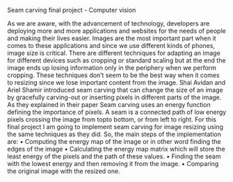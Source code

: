 Seam carving final project - Computer vision

As we are aware, with the advancement of technology, developers are deploying more and more applications and websites for the needs of people and making their lives easier. Images are the most
important part when it comes to these applications and since we use different kinds of phones, image
size is critical. There are different techniques for adapting an image for different devices such as cropping or standard scaling but at the end the image ends up losing information only in the periphery
when we perform cropping. These techniques don’t seem to be the best way when it comes to resizing since we lose important content from the image. Shai Avidan and Ariel Shamir introduced seam
carving that can change the size of an image by gracefully carving-out or inserting pixels in different
parts of the image. As they explained in their paper Seam carving uses an energy function defining the importance of pixels.
A seam is a connected path of low energy pixels crossing the image from topto bottom, or from left to right. For this final project I am going to implement seam carving for image
resizing using the same techniques as they did. So, the main steps of the implementation are:
• Computing the energy map of the image or in other word finding the edges of the image
• Calculating the energy map matrix which will store the least energy of the pixels and the path
of these values.
• Finding the seam with the lowest energy and then removing it from the image.
• Comparing the original image with the resized one.
